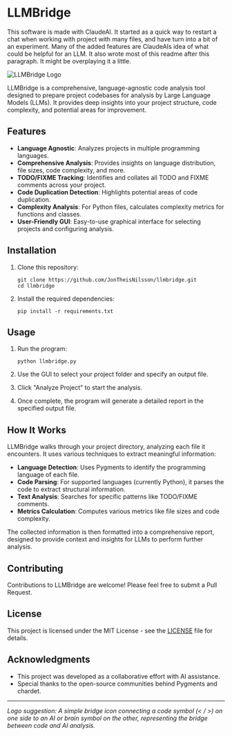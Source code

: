 # LLMBridge
This software is made with ClaudeAI. It started as a quick way to restart a chat when working with project with many files, and have turn into a bit of an experiment. Many of the added features are ClaudeAIs idea of what could be helpful for an LLM. It also wrote most of this readme after this paragraph. It might be overplaying it a little.

![LLMBridge Logo](logo.png)

LLMBridge is a comprehensive, language-agnostic code analysis tool designed to prepare project codebases for analysis by Large Language Models (LLMs). It provides deep insights into your project structure, code complexity, and potential areas for improvement.


## Features

- **Language Agnostic**: Analyzes projects in multiple programming languages.
- **Comprehensive Analysis**: Provides insights on language distribution, file sizes, code complexity, and more.
- **TODO/FIXME Tracking**: Identifies and collates all TODO and FIXME comments across your project.
- **Code Duplication Detection**: Highlights potential areas of code duplication.
- **Complexity Analysis**: For Python files, calculates complexity metrics for functions and classes.
- **User-Friendly GUI**: Easy-to-use graphical interface for selecting projects and configuring analysis.

## Installation

1. Clone this repository:
   ```
   git clone https://github.com/JonTheisNilsson/llmbridge.git
   cd llmbridge
   ```

2. Install the required dependencies:
   ```
   pip install -r requirements.txt
   ```

## Usage

1. Run the program:
   ```
   python llmbridge.py
   ```

2. Use the GUI to select your project folder and specify an output file.

3. Click "Analyze Project" to start the analysis.

4. Once complete, the program will generate a detailed report in the specified output file.

## How It Works

LLMBridge walks through your project directory, analyzing each file it encounters. It uses various techniques to extract meaningful information:

- **Language Detection**: Uses Pygments to identify the programming language of each file.
- **Code Parsing**: For supported languages (currently Python), it parses the code to extract structural information.
- **Text Analysis**: Searches for specific patterns like TODO/FIXME comments.
- **Metrics Calculation**: Computes various metrics like file sizes and code complexity.

The collected information is then formatted into a comprehensive report, designed to provide context and insights for LLMs to perform further analysis.

## Contributing

Contributions to LLMBridge are welcome! Please feel free to submit a Pull Request.

## License

This project is licensed under the MIT License - see the [LICENSE](LICENSE) file for details.

## Acknowledgments

- This project was developed as a collaborative effort with AI assistance.
- Special thanks to the open-source communities behind Pygments and chardet.

---

*Logo suggestion: A simple bridge icon connecting a code symbol (< / >) on one side to an AI or brain symbol on the other, representing the bridge between code and AI analysis.*
